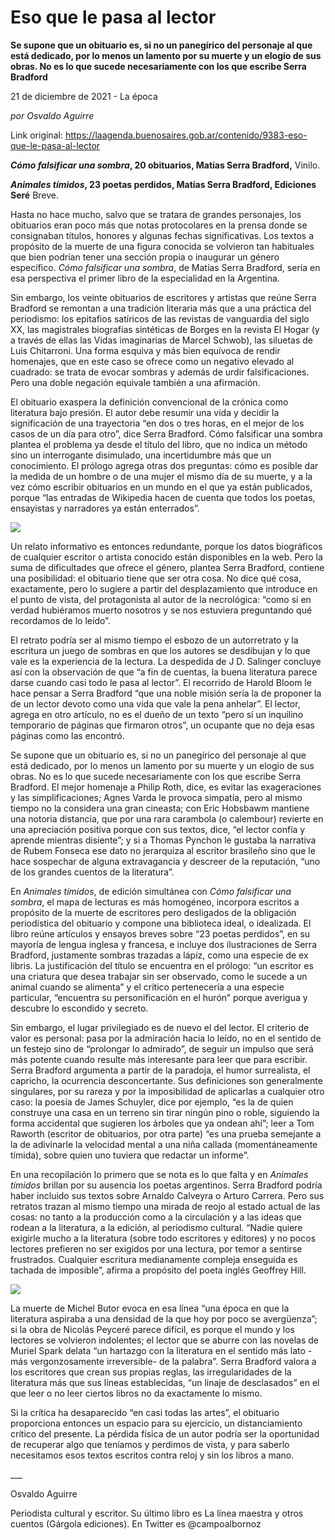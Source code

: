 # Eso que le pasa al lector

**Se supone que un obituario es, si no un panegírico del personaje al que está dedicado, por lo menos un lamento por su muerte y un elogio de sus obras. No es lo que sucede necesariamente con los que escribe Serra Bradford**

21 de diciembre de 2021 - La época

_por Osvaldo Aguirre_

Link original: https://laagenda.buenosaires.gob.ar/contenido/9383-eso-que-le-pasa-al-lector



***Cómo falsificar una sombra*, 20 obituarios, Matías Serra Bradford,** Vinilo.




***Animales tímidos*, 23 poetas perdidos, Matías Serra Bradford, Ediciones Seré** Breve.




Hasta no hace mucho, salvo que se tratara de grandes personajes, los obituarios eran poco más que notas protocolares en la prensa donde se consignaban títulos, honores y algunas fechas significativas. Los textos a propósito de la muerte de una figura conocida se volvieron tan habituales que bien podrían tener una sección propia o inaugurar un género específico. *Cómo falsificar una sombra*, de Matías Serra Bradford, sería en esa perspectiva el primer libro de la especialidad en la Argentina.




Sin embargo, los veinte obituarios de escritores y artistas que reúne Serra Bradford se remontan a una tradición literaria más que a una práctica del periodismo: los epitafios satíricos de las revistas de vanguardia del siglo XX, las magistrales biografías sintéticas de Borges en la revista El Hogar (y a través de ellas las Vidas imaginarias de Marcel Schwob), las siluetas de Luis Chitarroni. Una forma esquiva y más bien equívoca de rendir homenajes, que en este caso se ofrece como un negativo elevado al cuadrado: se trata de evocar sombras y además de urdir falsificaciones. Pero una doble negación equivale también a una afirmación.




El obituario exaspera la definición convencional de la crónica como literatura bajo presión. El autor debe resumir una vida y decidir la significación de una trayectoria “en dos o tres horas, en el mejor de los casos de un día para otro”, dice Serra Bradford. Cómo falsificar una sombra plantea el problema ya desde el título del libro, que no indica un método sino un interrogante disimulado, una incertidumbre más que un conocimiento. El prólogo agrega otras dos preguntas: cómo es posible dar la medida de un hombre o de una mujer el mismo día de su muerte, y a la vez cómo escribir obituarios en un mundo en el que ya están publicados, porque “las entradas de Wikipedia hacen de cuenta que todos los poetas, ensayistas y narradores ya están enterrados”.




![](https://cdn.feater.me/files/images/128148/028ce85f-82be-4b96-b59d-0ca8ccf39eb8.png)




Un relato informativo es entonces redundante, porque los datos biográficos de cualquier escritor o artista conocido están disponibles en la web. Pero la suma de dificultades que ofrece el género, plantea Serra Bradford, contiene una posibilidad: el obituario tiene que ser otra cosa. No dice qué cosa, exactamente, pero lo sugiere a partir del desplazamiento que introduce en el punto de vista, del protagonista al autor de la necrológica: “como si en verdad hubiéramos muerto nosotros y se nos estuviera preguntando qué recordamos de lo leído”.




El retrato podría ser al mismo tiempo el esbozo de un autorretrato y la escritura un juego de sombras en que los autores se desdibujan y lo que vale es la experiencia de la lectura. La despedida de J D. Salinger concluye así con la observación de que “a fin de cuentas, la buena literatura parece darse cuando casi todo le pasa al lector”. El recorrido de Harold Bloom le hace pensar a Serra Bradford “que una noble misión sería la de proponer la de un lector devoto como una vida que vale la pena anhelar”. El lector, agrega en otro artículo, no es el dueño de un texto “pero sí un inquilino temporario de páginas que firmaron otros”, un ocupante que no deja esas páginas como las encontró.




Se supone que un obituario es, si no un panegírico del personaje al que está dedicado, por lo menos un lamento por su muerte y un elogio de sus obras. No es lo que sucede necesariamente con los que escribe Serra Bradford. El mejor homenaje a Philip Roth, dice, es evitar las exageraciones y las simplificaciones; Agnes Varda le provoca simpatía, pero al mismo tiempo no la considera una gran cineasta; con Eric Hobsbawm mantiene una notoria distancia, que por una rara carambola (o calembour) revierte en una apreciación positiva porque con sus textos, dice, “el lector confía y aprende mientras disiente”; y si a Thomas Pynchon le gustaba la narrativa de Rubem Fonseca ese dato no jerarquiza al escritor brasileño sino que le hace sospechar de alguna extravagancia y descreer de la reputación, “uno de los grandes cuentos de la literatura”.




En *Animales tímidos*, de edición simultánea con *Cómo falsificar una sombra*, el mapa de lecturas es más homogéneo, incorpora escritos a propósito de la muerte de escritores pero desligados de la obligación periodística del obituario y compone una biblioteca ideal, o idealizada. El libro reúne artículos y ensayos breves sobre “23 poetas perdidos”, en su mayoría de lengua inglesa y francesa, e incluye dos ilustraciones de Serra Bradford, justamente sombras trazadas a lápiz, como una especie de ex libris. La justificación del título se encuentra en el prólogo: “un escritor es una criatura que desea trabajar sin ser observado, como le sucede a un animal cuando se alimenta” y el crítico pertenecería a una especie particular, “encuentra su personificación en el hurón” porque averigua y descubre lo escondido y secreto.




Sin embargo, el lugar privilegiado es de nuevo el del lector. El criterio de valor es personal: pasa por la admiración hacia lo leído, no en el sentido de un festejo sino de “prolongar lo admirado”, de seguir un impulso que será más potente cuando resulte más interesante para leer que para escribir. Serra Bradford argumenta a partir de la paradoja, el humor surrealista, el capricho, la ocurrencia desconcertante. Sus definiciones son generalmente singulares, por su rareza y por la imposibilidad de aplicarlas a cualquier otro caso: la poesía de James Schuyler, dice por ejemplo, “es la de quien construye una casa en un terreno sin tirar ningún pino o roble, siguiendo la forma accidental que sugieren los árboles que ya ondean ahí”; leer a Tom Raworth (escritor de obituarios, por otra parte) “es una prueba semejante a la de adivinarle la velocidad mental a una niña callada (momentáneamente tímida), sobre quien uno tuviera que redactar un informe”.




En una recopilación lo primero que se nota es lo que falta y en *Animales tímidos* brillan por su ausencia los poetas argentinos. Serra Bradford podría haber incluido sus textos sobre Arnaldo Calveyra o Arturo Carrera. Pero sus retratos trazan al mismo tiempo una mirada de reojo al estado actual de las cosas: no tanto a la producción como a la circulación y a las ideas que rodean a la literatura, a la edición, al periodismo cultural. “Nadie quiere exigirle mucho a la literatura (sobre todo escritores y editores) y no pocos lectores prefieren no ser exigidos por una lectura, por temor a sentirse frustrados. Cualquier escritura medianamente compleja enseguida es tachada de imposible”, afirma a propósito del poeta inglés Geoffrey Hill.




![](https://cdn.feater.me/files/images/128149/8548bba8-804b-49e1-97a4-147e71f0ed60.jpg)




La muerte de Michel Butor evoca en esa línea “una época en que la literatura aspiraba a una densidad de la que hoy por poco se avergüenza”; si la obra de Nicolás Peyceré parece difícil, es porque el mundo y los lectores se volvieron indolentes; el lector que se aburre con las novelas de Muriel Spark delata “un hartazgo con la literatura en el sentido más lato -más vergonzosamente irreversible- de la palabra”. Serra Bradford valora a los escritores que crean sus propias reglas, las irregularidades de la literatura más que sus líneas establecidas, “un linaje de desclasados” en el que leer o no leer ciertos libros no da exactamente lo mismo.




Si la crítica ha desaparecido “en casi todas las artes”, el obituario proporciona entonces un espacio para su ejercicio, un distanciamiento crítico del presente. La pérdida física de un autor podría ser la oportunidad de recuperar algo que teníamos y perdimos de vista, y para saberlo necesitamos esos textos escritos contra reloj y sin los libros a mano.




\_\_\_




Osvaldo Aguirre




Periodista cultural y escritor. Su último libro es La línea maestra y otros cuentos (Gárgola ediciones). En Twitter es @campoalbornoz



